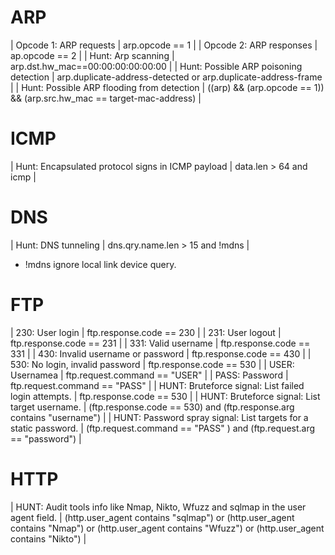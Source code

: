 # ARP

| Opcode 1: ARP requests | arp.opcode == 1 |
| Opcode 2: ARP responses | ap.opcode == 2 |
| Hunt: Arp scanning | arp.dst.hw_mac==00:00:00:00:00:00 |
| Hunt: Possible ARP poisoning detection | arp.duplicate-address-detected or arp.duplicate-address-frame |
| Hunt: Possible ARP flooding from detection | ((arp) && (arp.opcode == 1)) && (arp.src.hw_mac == target-mac-address) |

# ICMP
| Hunt: Encapsulated protocol signs in ICMP payload | data.len > 64 and icmp |

# DNS
| Hunt: DNS tunneling | dns.qry.name.len > 15 and !mdns |
- !mdns ignore local link device query.

# FTP
| 230: User login | ftp.response.code == 230 |
| 231: User logout | ftp.response.code == 231 |
| 331: Valid username | ftp.response.code == 331 |
| 430: Invalid username or password | ftp.response.code == 430 |
| 530: No login, invalid password | ftp.response.code == 530 | 
| USER: Usernamea | ftp.request.command == "USER" |
| PASS: Password | ftp.request.command == "PASS" |
| HUNT: Bruteforce signal: List failed login attempts. | ftp.response.code == 530 |
| HUNT: Bruteforce signal: List target username. | (ftp.response.code == 530) and (ftp.response.arg contains "username") |
| HUNT: Password spray signal: List targets for a static password. | (ftp.request.command == "PASS" ) and (ftp.request.arg == "password") |

# HTTP
| HUNT: Audit tools info like Nmap, Nikto, Wfuzz and sqlmap in the user agent field. | (http.user_agent contains "sqlmap") or (http.user_agent contains "Nmap") or (http.user_agent contains "Wfuzz") or (http.user_agent contains "Nikto") |
